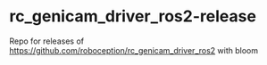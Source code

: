 # rc_genicam_driver_ros2-release
Repo for releases of https://github.com/roboception/rc_genicam_driver_ros2 with bloom
